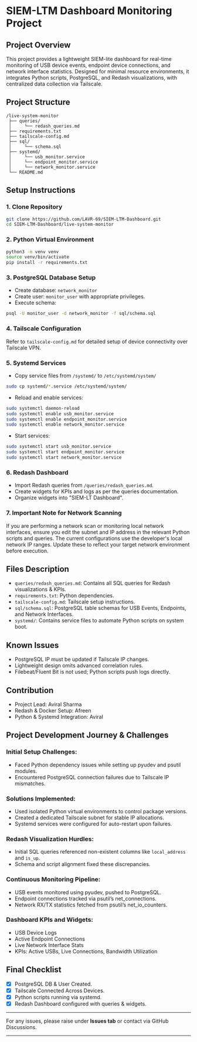 # SIEM-LTM Dashboard Monitoring Project

##  Project Overview

This project provides a lightweight SIEM-lite dashboard for real-time monitoring of USB device events, endpoint device connections, and network interface statistics. Designed for minimal resource environments, it integrates Python scripts, PostgreSQL, and Redash visualizations, with centralized data collection via Tailscale.

##  Project Structure

```
/live-system-monitor
 ├── queries/
 │     └── redash_queries.md
 ├── requirements.txt
 ├── tailscale-config.md
 ├── sql/
 │     └── schema.sql
 ├── systemd/
 │     └── usb_monitor.service
 │     └── endpoint_monitor.service
 │     └── network_monitor.service
 └── README.md
```

##  Setup Instructions

### 1. Clone Repository

```bash
git clone https://github.com/LAVR-69/SIEM-LTM-Dashboard.git
cd SIEM-LTM-Dashboard/live-system-monitor
```

### 2. Python Virtual Environment

```bash
python3 -m venv venv
source venv/bin/activate
pip install -r requirements.txt
```

### 3. PostgreSQL Database Setup

* Create database: `network_monitor`
* Create user: `monitor_user` with appropriate privileges.
* Execute schema:

```bash
psql -U monitor_user -d network_monitor -f sql/schema.sql
```

### 4. Tailscale Configuration

Refer to `tailscale-config.md` for detailed setup of device connectivity over Tailscale VPN.

### 5. Systemd Services

* Copy service files from `/systemd/` to `/etc/systemd/system/`

```bash
sudo cp systemd/*.service /etc/systemd/system/
```

* Reload and enable services:

```bash
sudo systemctl daemon-reload
sudo systemctl enable usb_monitor.service
sudo systemctl enable endpoint_monitor.service
sudo systemctl enable network_monitor.service
```

* Start services:

```bash
sudo systemctl start usb_monitor.service
sudo systemctl start endpoint_monitor.service
sudo systemctl start network_monitor.service
```

### 6. Redash Dashboard

* Import Redash queries from `/queries/redash_queries.md`.
* Create widgets for KPIs and logs as per the queries documentation.
* Organize widgets into "SIEM-LT Dashboard".

### 7. Important Note for Network Scanning

If you are performing a network scan or monitoring local network interfaces, ensure you edit the subnet and IP address in the relevant Python scripts and queries. The current configurations use the developer's local network IP ranges. Update these to reflect your target network environment before execution.

##  Files Description

* `queries/redash_queries.md`: Contains all SQL queries for Redash visualizations & KPIs.
* `requirements.txt`: Python dependencies.
* `tailscale-config.md`: Tailscale setup instructions.
* `sql/schema.sql`: PostgreSQL table schemas for USB Events, Endpoints, and Network Interfaces.
* `systemd/`: Contains service files to automate Python scripts on system boot.

##  Known Issues

* PostgreSQL IP must be updated if Tailscale IP changes.
* Lightweight design omits advanced correlation rules.
* Filebeat/Fluent Bit is not used; Python scripts push logs directly.

##  Contribution

* Project Lead: Aviral Sharma
* Redash & Docker Setup: Afreen
* Python & Systemd Integration: Aviral

##  Project Development Journey & Challenges

### Initial Setup Challenges:

* Faced Python dependency issues while setting up pyudev and psutil modules.
* Encountered PostgreSQL connection failures due to Tailscale IP mismatches.

### Solutions Implemented:

* Used isolated Python virtual environments to control package versions.
* Created a dedicated Tailscale subnet for stable IP allocations.
* Systemd services were configured for auto-restart upon failures.

### Redash Visualization Hurdles:

* Initial SQL queries referenced non-existent columns like `local_address` and `is_up`.
* Schema and script alignment fixed these discrepancies.

### Continuous Monitoring Pipeline:

* USB events monitored using pyudev, pushed to PostgreSQL.
* Endpoint connections tracked via psutil’s net\_connections.
* Network RX/TX statistics fetched from psutil’s net\_io\_counters.

### Dashboard KPIs and Widgets:

* USB Device Logs
* Active Endpoint Connections
* Live Network Interface Stats
* KPIs: Active USBs, Live Connections, Bandwidth Utilization



##  Final Checklist

* [x] PostgreSQL DB & User Created.
* [x] Tailscale Connected Across Devices.
* [x] Python scripts running via systemd.
* [x] Redash Dashboard configured with queries & widgets.

---

For any issues, please raise under **Issues tab** or contact via GitHub Discussions.

---

